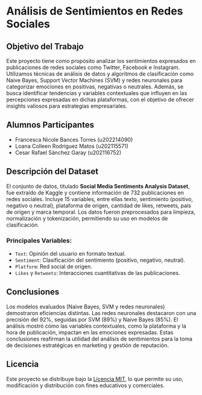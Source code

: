 # Análisis de Sentimientos en Redes Sociales

## Objetivo del Trabajo  
Este proyecto tiene como propósito analizar los sentimientos expresados en publicaciones de redes sociales como Twitter, Facebook e Instagram. Utilizamos técnicas de análisis de datos y algoritmos de clasificación como Naive Bayes, Support Vector Machines (SVM) y redes neuronales para categorizar emociones en positivas, negativas o neutrales. Además, se busca identificar tendencias y variables contextuales que influyen en las percepciones expresadas en dichas plataformas, con el objetivo de ofrecer insights valiosos para estrategias empresariales.

## Alumnos Participantes  
- Francesca Nicole Bances Torres (u202214090)  
- Loana Colleen Rodríguez Matos (u202115571)  
- Cesar Rafael Sánchez Garay (u202116752)  

## Descripción del Dataset  
El conjunto de datos, titulado **Social Media Sentiments Analysis Dataset**, fue extraído de Kaggle y contiene información de 732 publicaciones en redes sociales. Incluye 15 variables, entre ellas texto, sentimiento (positivo, negativo o neutral), plataforma de origen, cantidad de likes, retweets, país de origen y marca temporal. Los datos fueron preprocesados para limpieza, normalización y tokenización, permitiendo su uso en modelos de clasificación.

### Principales Variables:  
- `Text`: Opinión del usuario en formato textual.  
- `Sentiment`: Clasificación del sentimiento (positivo, negativo, neutral).  
- `Platform`: Red social de origen.  
- `Likes` y `Retweets`: Interacciones cuantitativas de las publicaciones.

## Conclusiones  
Los modelos evaluados (Naive Bayes, SVM y redes neuronales) demostraron eficiencias distintas. Las redes neuronales destacaron con una precisión del 92%, seguidas por SVM (89%) y Naive Bayes (85%). El análisis mostró cómo las variables contextuales, como la plataforma y la hora de publicación, impactan en las emociones expresadas. Estas conclusiones reafirman la utilidad del análisis de sentimientos para la toma de decisiones estratégicas en marketing y gestión de reputación.

## Licencia  
Este proyecto se distribuye bajo la [Licencia MIT](https://opensource.org/licenses/MIT), lo que permite su uso, modificación y distribución con fines educativos y comerciales.  


